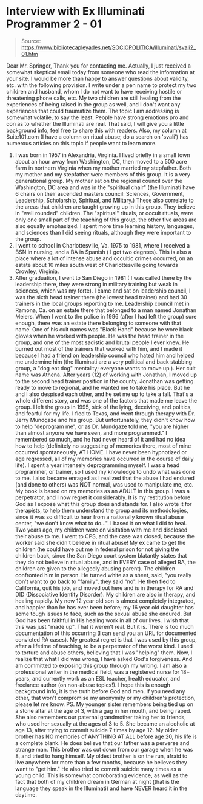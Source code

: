 # Interview with Ex Illuminati Programmer 2 - 01

> Source: https://www.bibliotecapleyades.net/SOCIOPOLITICA/illuminati/svali2_01.htm

Dear Mr. Springer,
Thank you for contacting me. Actually, I just received a somewhat
skeptical email today from someone who read the information at your
site.
I would be more than happy to answer questions about validity, etc.
with the following provision. I write under a pen name to protect my
two children and husband, whom I do not want to have receiving
hostile or threatening phone calls, etc. My two children are still
healing from the experiences of being raised in the group as well,
and I don't want any experiences that could traumatize them.
The topic I am addressing is somewhat volatile, to say the least.
People have strong emotions pro and con as to whether the Illuminati
are real. That said, I will give you a little background info, feel
free to share this with readers. Also, my column at Suite101.com (I
have a column on ritual abuse; do a search on 'svali') has numerous
articles on this topic if people want to learn more.
1. I was born in 1957 in
Alexandria, Virginia. I lived briefly in a
small town about an hour away from Washington, DC, then moved to a
500 acre farm in northern Virginia when my mother married my
stepfather. Both my mother and my stepfather were members of this
group. It is a very generational group. My mother sat on the
regional council over the Washington, DC area and was in the
"spiritual chair" (the Illuminati have 6 chairs on their
ascended
masters council: Sciences, Government, Leadership, Scholarship,
Spiritual, and Military.)
These also correlate to the areas that children are taught growing
up in this group. They believe in "well rounded" children. The
"spiritual" rituals, or occult rituals, were only one small part of
the teaching of this group, the other five areas are also equally
emphasized. I spent more time learning history, languages, and
sciences than I did seeing rituals, although they were important to
the group.
2. I went to school in
Charlottesville, Va. 1975 to 1981, where I
received a BSN in nursing, and a BA in Spanish ( I got two degrees).
This is also a place where a lot of intense abuse and occultic
crimes occurred, on an estate about 10 miles south west of
Charlottesville going towards Crowley, Virginia.
3. After graduation, I went to
San Diego in 1981 ( I was called
there by the leadership there, they were strong in military training
but weak in sciences, which was my forte). I came and sat on
leadership council, I was the sixth head trainer there (the lowest
head trainer) and had 30 trainers in the local groups reporting to
me. Leadership council met in Ramona, Ca. on an estate there that
belonged to a man named Jonathan Meiers.
When I went to the police in 1996 (after I had left the group) sure
enough, there was an estate there belonging to someone with that
name. One of his cult names was "Black Hand" because he wore black
gloves when he worked with people. He was the head trainer in the
group, and one of the most sadistic and brutal people I ever knew.
He burned out most of the trainers that worked with him, and I made
it because I had a friend on leadership council who hated him and
helped me undermine him (the Illuminati are a very political and
back stabbing group, a "dog eat dog" mentality; everyone wants to
move up ). Her cult name was Athena.
After years (12) of working with
Jonathan, I moved up to the second
head trainer position in the county. Jonathan was getting ready to
move to regional, and he wanted me to take his place. But he and I
also despised each other, and he set me up to take a fall. That's a
whole different story, and was one of the factors that made me leave
the group.
I left the group in 1995, sick of the lying, deceiving, and
politics, and fearful for my life. I fled to Texas, and went through
therapy with Dr. Jerry Mundgaze and his group. But unfortunately,
they didn't know how to help "deprogram me", or as
Dr. Mundgaze told
me, "you are higher than almost anyone we have seen, and more
programmed."
I remembered so much, and he had never heard of it and had no idea
how to help (definitely no suggesting of memories there, most of
mine occurred spontaneously, AT HOME. I have never been hypnotized
or age regressed, all of my memories have occurred in the course of
daily life).
I spent a year intensely deprogramming myself. I was a head
programmer, or trainer, so I used my knowledge to undo what was done
to me. I also became enraged as I realized that the abuse I had
endured (and done to others) was NOT normal, was used to manipulate
me, etc.
My book is based on my memories as an
ADULT in this group. I was a
perpetrator, and I now regret it considerably. It is my restitution
before God as I expose what this group does and stands for. I also
wrote it for therapists, to help them understand the group and its
methodologies, since it was so difficult to hear from a nationally
known ritual abuse center, "we don't know what to do...". I based it
on what I did to heal.
Two years ago, my children were on visitation with me and disclosed
their abuse to me. I went to CPS, and the case was closed, because
the worker said she didn't believe in ritual abuse! My ex came to
get the children (he could have put me in federal prison for not
giving the children back, since the San Diego court system blatantly
states that they do not believe in ritual abuse, and in EVERY case
of alleged RA, the children are given to the allegedly abusing
parent).
The children confronted him in person. He turned white as a sheet,
said, "you really don't want to go back to "family", they said "no".
He then fled to California, quit his job, and moved out here and is
in therapy for RA and DID (Dissociative Identity Disorder).
My children are also in therapy, and healing rapidly. My now 12 year
old son is almost completely integrated, and happier than he has
ever been before; my 16 year old daughter has some tough issues to
face, such as the sexual abuse she endured. But God has been
faithful in His healing work in all of our lives.
I wish that this was just "made up". That it weren't real. But it
is. There is too much documentation of this occurring (I can send
you an URL for documented convicted RA cases). My greatest regret is
that I was used by this group, after a lifetime of teaching, to be a
perpetrator of the worst kind. I used to torture and abuse others,
believing that I was "helping" them.
Now, I realize that what I did was wrong, I have asked God's
forgiveness. And am committed to exposing this group through my
writing. I am also a professional writer in the medical field, was a
registered nurse for 18+ years, and currently work as an ESL
teacher, health educator, and freelance author (on non-abuse
topics!).
I hope this is enough background info, it is the truth before God
and men. If you need any other, that won't compromise my anonymity
or my children's protection, please let me know.
PS. My younger sister remembers being tied up on a stone altar at
the age of 3, with a gag in her mouth, and being raped. She also
remembers our paternal grandmother taking her to friends, who used
her sexually at the ages of 3 to 5.
She became an alcoholic at age 13, after trying to commit suicide 7
times by age 12. My older brother has NO memories of ANYTHING AT ALL
before age 20, his life is a complete blank. He does believe that
our father was a perverse and strange man. This brother was cut down
from our garage when he was 8, and tried to hang himself.
My oldest brother is on the run, afraid to live anywhere for more
than a few months, because he believes they want to "get him." He
also tried to commit suicide many times as a young child. This is
somewhat corroborating evidence, as well as the fact that both of my
children dream in German at night (that is the language they speak
in the Illuminati) and have NEVER heard it in the daytime.
